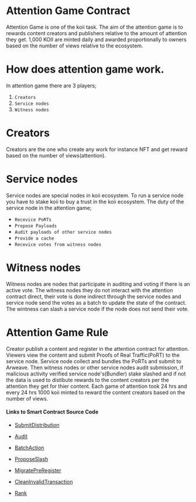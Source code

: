 # Attention Game Contract

Attention Game is one of the koii task. The aim of the attention game is to rewards content creators and publishers relative to the amount of attention they get. 1,000 KOII are minted daily and awarded proportionally to owners based on the number of views relative to the ecosystem.

# How does attention game work.

In attention game there are 3 players;

1.  `Creators`
2.  `Service nodes`
3.  `Witness nodes`

# Creators

Creators are the one who create any work for instance NFT and get reward based on the number of views(attention).

# Service nodes

Service nodes are special nodes in koii ecosystem. To run a service node you have to stake koii to buy a trust in the koii ecosystem. The duty of the service node in the attention game;

- `Recevice PoRTs `
- `Propose Payloads`
- `Audit payloads of other service nodes`
- `Provide a cache`
- `Recevice votes from witness nodes`

# Witness nodes

Witness nodes are nodes that participate in auditing and voting if there is an active vote. The witness nodes they do not interact with the attention contract direct, their vote is done indirect through the service nodes and service node send the votes as a batch to update the state of the contract. The wintness can slash a service node if the node does not send their vote.

# Attention Game Rule

Creator publish a content and register in the attention contract for attention. Viewers view the content and submit Proofs of Real Traffic(PoRT) to the service node. Service node collect and bundles the PoRTs and submit to Arweave. Then witness nodes or other service nodes audit submission, if malicious activity verified service node's(Bundler) stake slashed and if not the data is used to distibute rewards to the content creators per the attention they get for thier content. Each game of attention took 24 hrs and every 24 hrs 1000 koii minted to reward the content creators based on the number of views.

#### Links to Smart Contract Source Code

- [SubmitDistribution](./submit_distribution.js)

- [Audit](./audit.js)

- [BatchAction](./batchAction.js)

- [ProposeSlash](./propose_slash.js)

- [MigratePreRegister](./migrate_pre_register.js)

- [CleanInvalidTransaction](./clean_invalid_transanction.js)

- [Rank](./rank.js)
